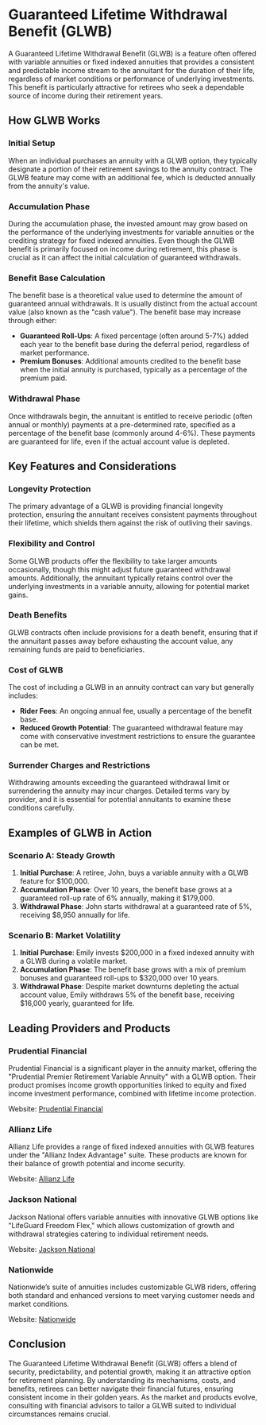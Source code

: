 # Guaranteed Lifetime Withdrawal Benefit (GLWB)

A Guaranteed Lifetime Withdrawal Benefit (GLWB) is a feature often offered with variable annuities or fixed indexed annuities that provides a consistent and predictable income stream to the annuitant for the duration of their life, regardless of market conditions or performance of underlying investments. This benefit is particularly attractive for retirees who seek a dependable source of income during their retirement years.

## How GLWB Works

### Initial Setup

When an individual purchases an annuity with a GLWB option, they typically designate a portion of their retirement savings to the annuity contract. The GLWB feature may come with an additional fee, which is deducted annually from the annuity's value.

### Accumulation Phase

During the accumulation phase, the invested amount may grow based on the performance of the underlying investments for variable annuities or the crediting strategy for fixed indexed annuities. Even though the GLWB benefit is primarily focused on income during retirement, this phase is crucial as it can affect the initial calculation of guaranteed withdrawals.

### Benefit Base Calculation

The benefit base is a theoretical value used to determine the amount of guaranteed annual withdrawals. It is usually distinct from the actual account value (also known as the "cash value"). The benefit base may increase through either:

- **Guaranteed Roll-Ups**: A fixed percentage (often around 5-7%) added each year to the benefit base during the deferral period, regardless of market performance.
- **Premium Bonuses**: Additional amounts credited to the benefit base when the initial annuity is purchased, typically as a percentage of the premium paid.

### Withdrawal Phase

Once withdrawals begin, the annuitant is entitled to receive periodic (often annual or monthly) payments at a pre-determined rate, specified as a percentage of the benefit base (commonly around 4-6%). These payments are guaranteed for life, even if the actual account value is depleted.

## Key Features and Considerations

### Longevity Protection

The primary advantage of a GLWB is providing financial longevity protection, ensuring the annuitant receives consistent payments throughout their lifetime, which shields them against the risk of outliving their savings.

### Flexibility and Control

Some GLWB products offer the flexibility to take larger amounts occasionally, though this might adjust future guaranteed withdrawal amounts. Additionally, the annuitant typically retains control over the underlying investments in a variable annuity, allowing for potential market gains.

### Death Benefits

GLWB contracts often include provisions for a death benefit, ensuring that if the annuitant passes away before exhausting the account value, any remaining funds are paid to beneficiaries.

### Cost of GLWB

The cost of including a GLWB in an annuity contract can vary but generally includes:

- **Rider Fees**: An ongoing annual fee, usually a percentage of the benefit base.
- **Reduced Growth Potential**: The guaranteed withdrawal feature may come with conservative investment restrictions to ensure the guarantee can be met.

### Surrender Charges and Restrictions

Withdrawing amounts exceeding the guaranteed withdrawal limit or surrendering the annuity may incur charges. Detailed terms vary by provider, and it is essential for potential annuitants to examine these conditions carefully.

## Examples of GLWB in Action

### Scenario A: Steady Growth

1. **Initial Purchase**: A retiree, John, buys a variable annuity with a GLWB feature for $100,000.
2. **Accumulation Phase**: Over 10 years, the benefit base grows at a guaranteed roll-up rate of 6% annually, making it $179,000.
3. **Withdrawal Phase**: John starts withdrawal at a guaranteed rate of 5%, receiving $8,950 annually for life.

### Scenario B: Market Volatility

1. **Initial Purchase**: Emily invests $200,000 in a fixed indexed annuity with a GLWB during a volatile market.
2. **Accumulation Phase**: The benefit base grows with a mix of premium bonuses and guaranteed roll-ups to $320,000 over 10 years.
3. **Withdrawal Phase**: Despite market downturns depleting the actual account value, Emily withdraws 5% of the benefit base, receiving $16,000 yearly, guaranteed for life.

## Leading Providers and Products

### Prudential Financial

Prudential Financial is a significant player in the annuity market, offering the "Prudential Premier Retirement Variable Annuity" with a GLWB option. Their product promises income growth opportunities linked to equity and fixed income investment performance, combined with lifetime income protection.

Website: [Prudential Financial](https://www.prudential.com/)

### Allianz Life

Allianz Life provides a range of fixed indexed annuities with GLWB features under the "Allianz Index Advantage" suite. These products are known for their balance of growth potential and income security.

Website: [Allianz Life](https://www.allianzlife.com/)

### Jackson National

Jackson National offers variable annuities with innovative GLWB options like "LifeGuard Freedom Flex," which allows customization of growth and withdrawal strategies catering to individual retirement needs.

Website: [Jackson National](https://www.jackson.com/)

### Nationwide

Nationwide’s suite of annuities includes customizable GLWB riders, offering both standard and enhanced versions to meet varying customer needs and market conditions.

Website: [Nationwide](https://www.nationwide.com/)

## Conclusion

The Guaranteed Lifetime Withdrawal Benefit (GLWB) offers a blend of security, predictability, and potential growth, making it an attractive option for retirement planning. By understanding its mechanisms, costs, and benefits, retirees can better navigate their financial futures, ensuring consistent income in their golden years. As the market and products evolve, consulting with financial advisors to tailor a GLWB suited to individual circumstances remains crucial.